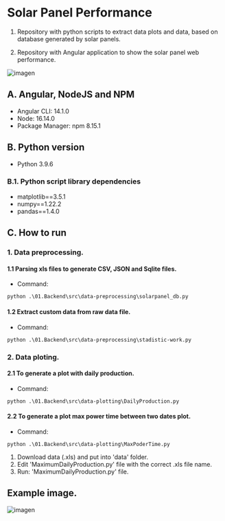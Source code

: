 # Solar Panel Performance 
1. Repository with python scripts to extract data plots and data, based on database generated by solar panels.

2. Repository with Angular application to show the solar panel web performance.

![imagen](https://user-images.githubusercontent.com/53972851/162615624-acfe72c9-f2c8-4e8e-a902-99aaff0286a8.png)

## A. Angular, NodeJS and NPM

- Angular CLI: 14.1.0
- Node: 16.14.0
- Package Manager: npm 8.15.1 

## B. Python version
- Python 3.9.6

### B.1. Python script library dependencies
- matplotlib==3.5.1
- numpy==1.22.2
- pandas==1.4.0

## C. How to run

### 1. Data preprocessing.

#### 1.1 Parsing xls files to generate CSV, JSON and Sqlite files.

- Command:

```
python .\01.Backend\src\data-preprocessing\solarpanel_db.py
```
#### 1.2 Extract custom data from raw data file.

- Command:

```
python .\01.Backend\src\data-preprocessing\stadistic-work.py
```

### 2. Data ploting.

#### 2.1 To generate a plot with daily production.

- Command:

```
python .\01.Backend\src\data-plotting\DailyProduction.py
```
#### 2.2 To generate a plot max power time between two dates plot.

- Command:

```
python .\01.Backend\src\data-plotting\MaxPoderTime.py
```
1. Download data (.xls) and put into 'data' folder.
2. Edit 'MaximumDailyProduction.py' file with the correct .xls file name.
3. Run: 'MaximumDailyProduction.py' file.

## Example image.
![imagen](https://user-images.githubusercontent.com/53972851/162615291-1060fb89-6670-4f11-9b2d-77fd794a5765.png)